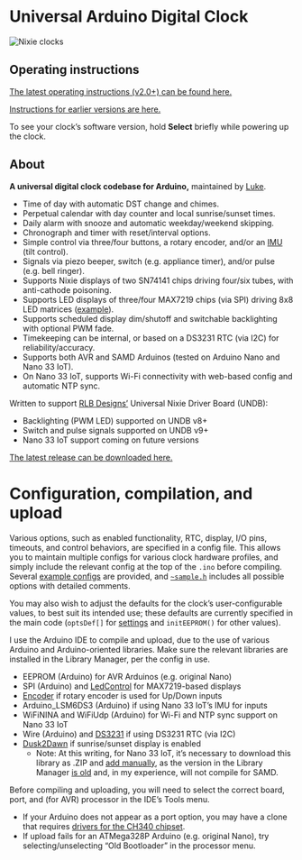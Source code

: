 # Universal Arduino Digital Clock

![Nixie clocks](https://i.imgur.com/FemMWax.jpg)

## Operating instructions

[The latest operating instructions (v2.0+) can be found here.](https://github.com/clockspot/arduino-clock/blob/master/INSTRUCTIONS.md)

[Instructions for earlier versions are here.](https://github.com/clockspot/arduino-clock/releases)

To see your clock’s software version, hold **Select** briefly while powering up the clock.

## About

**A universal digital clock codebase for Arduino,** maintained by [Luke](https://theclockspot.com).

* Time of day with automatic DST change and chimes.
* Perpetual calendar with day counter and local sunrise/sunset times.
* Daily alarm with snooze and automatic weekday/weekend skipping.
* Chronograph and timer with reset/interval options.
* Simple control via three/four buttons, a rotary encoder, and/or an [IMU](https://en.wikipedia.org/wiki/Inertial_measurement_unit) (tilt control).
* Signals via piezo beeper, switch (e.g. appliance timer), and/or pulse (e.g. bell ringer).
* Supports Nixie displays of two SN74141 chips driving four/six tubes, with anti-cathode poisoning.
* Supports LED displays of three/four MAX7219 chips (via SPI) driving 8x8 LED matrices ([example](https://www.amazon.com/HiLetgo-MAX7219-Arduino-Microcontroller-Display/dp/B07FFV537V/)).
* Supports scheduled display dim/shutoff and switchable backlighting with optional PWM fade.
* Timekeeping can be internal, or based on a DS3231 RTC (via I2C) for reliability/accuracy.
* Supports both AVR and SAMD Arduinos (tested on Arduino Nano and Nano 33 IoT).
* On Nano 33 IoT, supports Wi-Fi connectivity with web-based config and automatic NTP sync. 

Written to support [RLB Designs’](http://rlb-designs.com/) Universal Nixie Driver Board (UNDB):

* Backlighting (PWM LED) supported on UNDB v8+
* Switch and pulse signals supported on UNDB v9+
* Nano 33 IoT support coming on future versions

[The latest release can be downloaded here.](https://github.com/clockspot/arduino-clock/releases/latest)

# Configuration, compilation, and upload

Various options, such as enabled functionality, RTC, display, I/O pins, timeouts, and control behaviors, are specified in a config file. This allows you to maintain multiple configs for various clock hardware profiles, and simply include the relevant config at the top of the `.ino` before compiling. Several [example configs](https://github.com/clockspot/arduino-clock/tree/master/arduino-clock/configs) are provided, and [`~sample.h`](https://github.com/clockspot/arduino-clock/blob/master/arduino-clock/configs/%7Esample.h) includes all possible options with detailed comments.

You may also wish to adjust the defaults for the clock’s user-configurable values, to best suit its intended use; these defaults are currently specified in the main code (`optsDef[]` for [settings](https://github.com/clockspot/arduino-clock/blob/master/INSTRUCTIONS.md#settings-menu) and `initEEPROM()` for other values).

I use the Arduino IDE to compile and upload, due to the use of various Arduino and Arduino-oriented libraries. Make sure the relevant libraries are installed in the Library Manager, per the config in use.

* EEPROM (Arduino) for AVR Arduinos (e.g. original Nano)
* SPI (Arduino) and [LedControl](http://wayoda.github.io/LedControl) for MAX7219-based displays
* [Encoder](https://github.com/PaulStoffregen/Encoder) if rotary encoder is used for Up/Down inputs
* Arduino_LSM6DS3 (Arduino) if using Nano 33 IoT’s IMU for inputs
* WiFiNINA and WiFiUdp (Arduino) for Wi-Fi and NTP sync support on Nano 33 IoT
* Wire (Arduino) and [DS3231](https://github.com/NorthernWidget/DS3231) if using DS3231 RTC (via I2C)
* [Dusk2Dawn](https://github.com/dmkishi/Dusk2Dawn) if sunrise/sunset display is enabled
  * Note: At this writing, for Nano 33 IoT, it’s necessary to download this library as .ZIP and [add manually](https://www.arduino.cc/en/guide/libraries#toc4), as the version in the Library Manager [is old](https://forum.arduino.cc/index.php?topic=479550.msg3852574#msg3852574) and, in my experience, will not compile for SAMD.

Before compiling and uploading, you will need to select the correct board, port, and (for AVR) processor in the IDE’s Tools menu.

* If your Arduino does not appear as a port option, you may have a clone that requires [drivers for the CH340 chipset](https://sparks.gogo.co.nz/ch340.html).
* If upload fails for an ATMega328P Arduino (e.g. original Nano), try selecting/unselecting “Old Bootloader” in the processor menu.